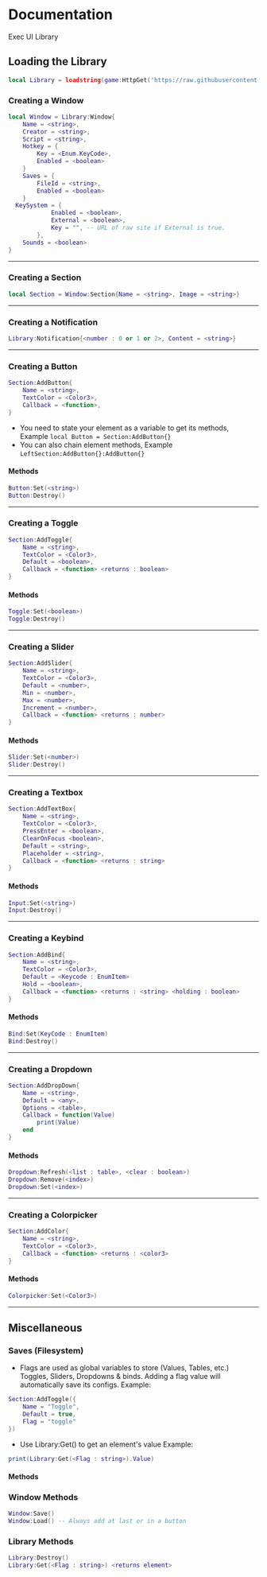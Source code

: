 # Documentation

Exec UI Library

## Loading the Library

```lua
local Library = loadstring(game:HttpGet('https://raw.githubusercontent.com/Player788/Exec-Panel/main/src.lua'))()
```

### Creating a Window

```lua
local Window = Library:Window{
	Name = <string>, 
	Creator = <string>,
	Script = <string>,
	Hotkey = {
		Key = <Enum.KeyCode>, 
		Enabled = <boolean>
	}
	Saves = {
		FileId = <string>,
		Enabled = <boolean>
	}
  KeySystem = {
			Enabled = <boolean>,
			External = <boolean>,
			Key = "", -- URL of raw site if External is true.
		},
	Sounds = <boolean>
}
```

***

### Creating a Section

```lua
local Section = Window:Section{Name = <string>, Image = <string>}
```

***

### Creating a Notification

```lua
Library:Notification{<number : 0 or 1 or 2>, Content = <string>}
```

***

### Creating a Button

```lua
Section:AddButton{
	Name = <string>,
	TextColor = <Color3>,
	Callback = <function>,
}
```

* You need to state your element as a variable to get its methods, Example `local Button = Section:AddButton{}`
* You can also chain element methods, Example `LeftSection:AddButton{}:AddButton{}`

#### Methods

```lua
Button:Set(<string>)
Button:Destroy()
```

***

### Creating a Toggle

```lua
Section:AddToggle{
	Name = <string>,
	TextColor = <Color3>,
	Default = <boolean>,
	Callback = <function> <returns : boolean>
}
```

#### Methods

```lua
Toggle:Set(<boolean>)
Toggle:Destroy()
```

***

### Creating a Slider

```lua
Section:AddSlider{
	Name = <string>,
	TextColor = <Color3>,
	Default = <number>,
	Min = <number>,
	Max = <number>,
	Increment = <number>,
	Callback = <function> <returns : number>
}
```

#### Methods

```lua
Slider:Set(<number>)
Slider:Destroy()
```

***

### Creating a Textbox

```lua
Section:AddTextBox{
	Name = <string>,
	TextColor = <Color3>,
	PressEnter = <boolean>,
	ClearOnFocus <boolean>,
	Default = <string>,
	Placeholder = <string>,
	Callback = <function> <returns : string>
}

```

#### Methods

```lua
Input:Set(<string>)
Input:Destroy()
```

***

### Creating a Keybind

```lua
Section:AddBind{
	Name = <string>,
	TextColor = <Color3>,
	Default = <Keycode : EnumItem>
	Hold = <boolean>,
	Callback = <function> <returns : <string> <holding : boolean>
}
```

#### Methods

```lua
Bind:Set(KeyCode : EnumItem)
Bind:Destroy()
```

***

### Creating a Dropdown

```lua
Section:AddDropDown{
	Name = <string>,
	Default = <any>,
	Options = <table>,
	Callback = function(Value)
		print(Value)
	end
}
```

#### Methods

```lua
Dropdown:Refresh(<list : table>, <clear : boolean>)
Dropdown:Remove(<index>)
Dropdown:Set(<index>)
```

***

### Creating a Colorpicker

```lua
Section:AddColor{
	Name = <string>,
	TextColor = <Color3>,
	Callback = <function> <returns : <color3>
}
```

#### Methods

```lua
Colorpicker:Set(<Color3>)
```

***

## Miscellaneous

### Saves (Filesystem)

* Flags are used as global variables to store (Values, Tables, etc.) Toggles, Sliders, Dropdowns & binds. Adding a flag value will automatically save its configs. Example:

```lua
Section:AddToggle({
    Name = "Toggle",
    Default = true,
    Flag = "toggle"
})
```
* Use Library:Get(<Flag : string>) to get an element's value
Example:

```lua
print(Library:Get(<Flag : string>).Value)
```

#### Methods

### Window Methods
```lua
Window:Save()
Window:Load() -- Always add at last or in a button
```

### Library Methods

```lua
Library:Destroy()
Library:Get(<Flag : string>) <returns element>
```

